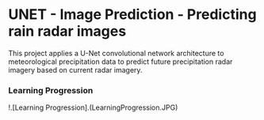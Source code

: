 # UNET - Image Prediction - Predicting rain radar images

This project applies a U-Net convolutional
network architecture to meteorological precipitation
data to predict future precipitation radar imagery based
on current radar imagery. 

### Learning Progression
!.[Learning Progression].(LearningProgression.JPG)
